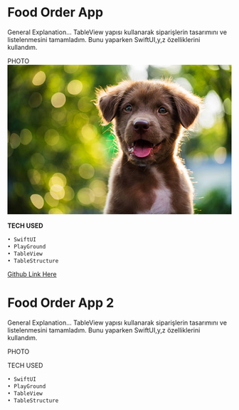 # Food Order App

General Explanation... TableView yapısı kullanarak siparişlerin tasarımını ve listelenmesini tamamladım. Bunu yaparken SwiftUI,y,z özelliklerini kullandım. 


PHOTO
![alt text](https://github.com/Eren3567/Swift_Task/blob/main/imagess/dog.jpg)


__TECH USED__ 

    • SwiftUI
    • PlayGround
    • TableView
    • TableStructure 

[Github Link Here](https://github.com/Eren3567)

# Food Order App 2 

General Explanation... TableView yapısı kullanarak siparişlerin tasarımını ve listelenmesini tamamladım. Bunu yaparken SwiftUI,y,z özelliklerini kullandım. 


PHOTO

TECH USED  

    • SwiftUI
    • PlayGround
    • TableView
    • TableStructure 
